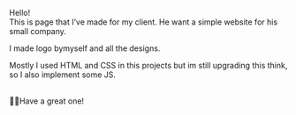 Hello!
<br>
This is page that I’ve made for my client. He want a simple website for his small company.

I made logo bymyself and all the designs. 

Mostly I used HTML and CSS in this projects but im still upgrading this think, so I also implement some JS.

<br>
👋🏼Have a great one!
